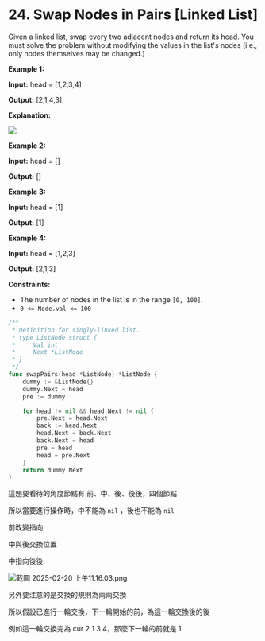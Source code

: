 # 24. Swap Nodes in Pairs [Linked List]

Given a linked list, swap every two adjacent nodes and return its head. You must solve the problem without modifying the values in the list's nodes (i.e., only nodes themselves may be changed.)

**Example 1:**

**Input:** head = [1,2,3,4]

**Output:** [2,1,4,3]

**Explanation:**

![](https://assets.leetcode.com/uploads/2020/10/03/swap_ex1.jpg)

**Example 2:**

**Input:** head = []

**Output:** []

**Example 3:**

**Input:** head = [1]

**Output:** [1]

**Example 4:**

**Input:** head = [1,2,3]

**Output:** [2,1,3]

**Constraints:**

- The number of nodes in the list is in the range `[0, 100]`.
- `0 <= Node.val <= 100`

```go
/**
 * Definition for singly-linked list.
 * type ListNode struct {
 *     Val int
 *     Next *ListNode
 * }
 */
func swapPairs(head *ListNode) *ListNode {
	dummy := &ListNode{}
	dummy.Next = head
	pre := dummy

	for head != nil && head.Next != nil {
		pre.Next = head.Next
		back := head.Next
		head.Next = back.Next
		back.Next = head
		pre = head
		head = pre.Next
	}
	return dummy.Next
}
```

這題要看待的角度節點有 前、中、後、後後，四個節點

所以當要進行操作時，中不能為 `nil` ，後也不能為 `nil` 

前改變指向

中與後交換位置

中指向後後

![截圖 2025-02-20 上午11.16.03.png](24%20Swap%20Nodes%20in%20Pairs%20%5BLinked%20List%5D%201a0fa8754944801ba9baed6d2f187fd6/%E6%88%AA%E5%9C%96_2025-02-20_%E4%B8%8A%E5%8D%8811.16.03.png)

另外要注意的是交換的規則為兩兩交換

所以假設已進行一輪交換，下一輪開始的前，為這一輪交換後的後

例如這一輪交換完為 cur 2 1 3 4，那麼下一輪的前就是 1